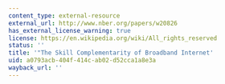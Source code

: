 ```yaml
---
content_type: external-resource
external_url: http://www.nber.org/papers/w20826
has_external_license_warning: true
license: https://en.wikipedia.org/wiki/All_rights_reserved
status: ''
title: '"The Skill Complementarity of Broadband Internet'
uid: a0793acb-404f-414c-ab02-d52cca1a8e3a
wayback_url: ''
---
```

